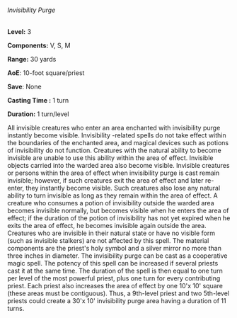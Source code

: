 ###### Invisibility Purge

**Level:** 3

**Components:** V, S, M

**Range:** 30 yards

**AoE**: 10-foot square/priest

**Save**: None

**Casting Time :** 1 turn

**Duration:** 1 turn/level

All invisible creatures who enter an area enchanted with invisibility purge instantly become visible. Invisibility -related spells do not take effect within the boundaries of the enchanted area, and magical devices such as potions of invisibility do not function. Creatures with the natural ability to become invisible are unable to use this ability within the area of effect. Invisible objects carried into the warded area also become visible. Invisible creatures or persons within the area of effect when invisibility purge is cast remain invisible; however, if such creatures exit the area of effect and later re-enter, they instantly become visible. Such creatures also lose any natural ability to turn invisible as long as they remain within the area of effect. A creature who consumes a potion of invisibility outside the warded area becomes invisible normally, but becomes visible when he enters the area of effect; if the duration of the potion of invisibility has not yet expired when he exits the area of effect, he becomes invisible again outside the area. Creatures who are invisible in their natural state or have no visible form (such as invisible stalkers) are not affected by this spell. The material components are the priest's holy symbol and a silver mirror no more than three inches in diameter. The invisibility purge can be cast as a cooperative magic spell. The potency of this spell can be increased if several priests cast it at the same time. The duration of the spell is then equal to one turn per level of the most powerful priest, plus one turn for every contributing priest. Each priest also increases the area of effect by one 10'x 10' square (these areas must be contiguous). Thus, a 9th-level priest and two 5th-level priests could create a 30'x 10' invisibility purge area having a duration of 11 turns.